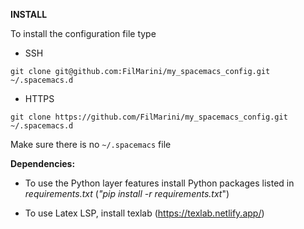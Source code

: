 **INSTALL**

To install the configuration file type

* SSH
```shell
git clone git@github.com:FilMarini/my_spacemacs_config.git ~/.spacemacs.d
```
* HTTPS 
```shell
git clone https://github.com/FilMarini/my_spacemacs_config.git ~/.spacemacs.d
```

Make sure there is no `~/.spacemacs` file

**Dependencies:**

* To use the Python layer features install Python packages listed in *requirements.txt* (*"pip install -r requirements.txt*")

* To use Latex LSP, install texlab (<https://texlab.netlify.app/>)
